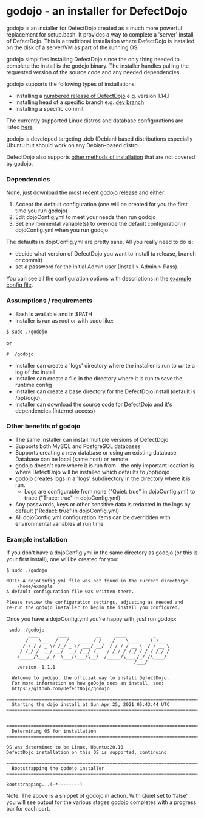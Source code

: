 # godojo - an installer for DefectDojo

godojo is an installer for DefectDojo created as a much more powerful replacement for setup.bash.  It provides a way to complete a 'server' install of DefectDojo. This is a traditional installation where DefectDojo is installed on the disk of a server/VM as part of the running OS.

godojo simplifies installing DefectDojo since the only thing needed to complete the install is the godojo binary. The installer handles pulling the requested version of the source code and any needed dependencies.

godojo supports the following types of installations:

* Installing a [numbered release of DefectDojo](https://github.com/DefectDojo/django-DefectDojo/releases) e.g. version 1.14.1
* Installing head of a specific branch e.g. [dev branch](https://github.com/DefectDojo/django-DefectDojo/tree/dev)
* Installing a specific commit

The currently supported Linux distros and database configurations are listed [here](https://docs.google.com/spreadsheets/d/1HuXh3Zr4mrmb6_YmKkDgzl-ZINYZCvVZn31UCqIGpUA/edit?usp=sharing)

godojo is developed targeting .deb (Debian) based distributions especially Ubuntu but should work on any Debian-based distro.

DefectDojo also supports [other methods of installation](https://github.com/DefectDojo/django-DefectDojo#supported-installation-options) that are not covered by godojo.

### Dependencies

None, just download the most recent [godojo release](https://github.com/DefectDojo/godojo/releases) and either:

1. Accept the default configuration (one will be created for you the first time you run godojo)
2. Edit dojoConfig.yml to meet your needs then run godojo
3. Set environmental variable(s) to override the default configuration in dojoConfig.yml when you run godojo

The defaults in dojoConfig.yml are pretty sane. All you really need to do is:

* decide what version of DefectDojo you want to install (a release, branch or commit)
* set a password for the initial Admin user (Install > Admin > Pass).

You can see all the configuration options with descriptions in the [example config file](https://github.com/DefectDojo/godojo/blob/master/example_dojoConfig.yml).

### Assumptions / requirements

* Bash is available and in $PATH
* Installer is run as root or with sudo like:

```
$ sudo ./godojo
```
or
```
# ./godojo
```

* Installer can create a 'logs' directory where the installer is run to write a log of the install
* Installer can create a file in the directory where it is run to save the runtime config
* Installer can create a base directory for the DefectDojo install (default is /opt/dojo).
* Installer can download the source code for DefectDojo and it's dependencies (Internet access)

### Other benefits of godojo

* The same installer can install multiple versions of DefectDojo
* Supports both MySQL and PostgreSQL databases
* Supports creating a new database or using an existing database. Database can be local (same host) or remote.
* godojo doesn't care where it is run from - the only important location is where DefectDojo will be installed which defaults to /opt/dojo
* godojo creates logs in a 'logs' subdirectory in the directory where it is run.
  * Logs are configurable from none ("Quiet: true" in dojoConfig.yml) to trace ("Trace: true" in dojoConfig.yml)
* Any passwords, keys or other sensitive data is redacted in the logs by default ("Redact: true" in dojoConfig.yml)
* All dojoConfig.yml configuration items can be overridden with environmental variables at run time

### Example installation

If you don't have a dojoConfig.yml in the same directory as godojo (or this is your first install), one will be created for you:

```
$ sudo ./godojo

NOTE: A dojoConfig.yml file was not found in the current directory:
	/home/example
A default configuration file was written there.

Please review the configuration settings, adjusting as needed and
re-run the godojo installer to begin the install you configured.
```

Once you have a dojoConfig.yml you're happy with, just run godojo:

```
 sudo ./godojo
        ____       ____          __     ____          _
       / __ \___  / __/__  _____/ /_   / __ \____    (_)___
      / / / / _ \/ /_/ _ \/ ___/ __/  / / / / __ \  / / __ \ 
     / /_/ /  __/ __/  __/ /__/ /_   / /_/ / /_/ / / / /_/ /
    /_____/\___/_/  \___/\___/\__/  /_____/\____/_/ /\____/
                                               /___/
    version  1.1.1

  Welcome to godojo, the official way to install DefectDojo.
  For more information on how goDojo does an install, see:
  https://github.com/DefectDojo/godojo

==============================================================================
  Starting the dojo install at Sun Apr 25, 2021 05:43:44 UTC
==============================================================================


==============================================================================
  Determining OS for installation
==============================================================================

OS was determined to be Linux, Ubuntu:20.10
DefectDojo installation on this OS is supported, continuing

==============================================================================
  Bootstrapping the godojo installer
==============================================================================

Bootstrapping...(-*--------)
```

Note: The above is a snippet of godojo in action. With Quiet set to 'false' you will see output for the various stages godojo completes with a progress bar for each part.


